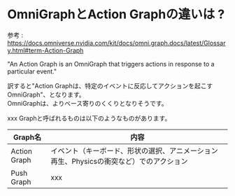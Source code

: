 # OmniGraphとAction Graphの違いは ?

参考 : https://docs.omniverse.nvidia.com/kit/docs/omni.graph.docs/latest/Glossary.html#term-Action-Graph

"An Action Graph is an OmniGraph that triggers actions in response to a particular event."     

訳すると"Action Graphは、特定のイベントに反応してアクションを起こすOmniGraph"、となります。     
OmniGraphは、よりベース寄りのくくりとなりそうです。     

xxx Graphと呼ばれるものは以下のようなものがあります。      

|Graph名|内容|      
|---|---|      
|Action Graph|イベント（キーボード、形状の選択、アニメーション再生、Physicsの衝突など）でのアクション|      
|Push Graph|xxx|      



